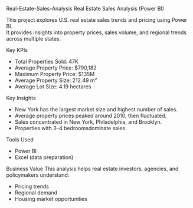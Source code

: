 Real-Estate-Sales-Analysis
Real Estate Sales Analysis (Power BI)

This project explores U.S. real estate sales trends and pricing using Power BI.  
It provides insights into property prices, sales volume, and regional trends across multiple states.

Key KPIs
- Total Properties Sold: 47K
- Average Property Price: $790,182
- Maximum Property Price: $135M
- Average Property Size: 212.49 m²
- Average Lot Size: 4.19 hectares

 Key Insights
- New York has the largest market size and highest number of sales.  
- Average property prices peaked around 2010, then fluctuated.  
- Sales concentrated in New York, Philadelphia, and Brooklyn.  
- Properties with 3–4 bedroomsdominate sales.  

 Tools Used
- Power BI  
- Excel (data preparation)  


Business Value
This analysis helps real estate investors, agencies, and policymakers understand:  
- Pricing trends  
- Regional demand  
- Housing market opportunities
